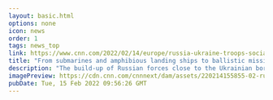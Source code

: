 ```yaml
---
layout: basic.html
options: none
icon: news
order: 1
tags: news_top
link: https://www.cnn.com/2022/02/14/europe/russia-ukraine-troops-social-media-video-intl/index.html
title: "From submarines and amphibious landing ships to ballistic missiles and tanks, the build-up of Russian forces continues apace"
description: "The build-up of Russian forces close to the Ukrainian border continues apace, with everything from submarines and amphibious landing ships in the Black Sea to short-range ballistic missiles, tanks and howitzers around Ukraine's northeastern edges."
imagePreview: https://cdn.cnn.com/cnnnext/dam/assets/220214155855-02-russia-military-buildup-tanks-social-media-mclean-0213-video-synd-2.jpg
pubDate: Tue, 15 Feb 2022 09:56:26 GMT
---
```


